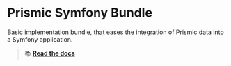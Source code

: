 Prismic Symfony Bundle
======================

Basic implementation bundle, that eases the integration of Prismic data into a Symfony application.

> 📚 [**Read the docs**](https://21torr-docs.fly.dev/docs/php/symfony/prismic/)
